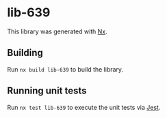 # lib-639

This library was generated with [Nx](https://nx.dev).

## Building

Run `nx build lib-639` to build the library.

## Running unit tests

Run `nx test lib-639` to execute the unit tests via [Jest](https://jestjs.io).
